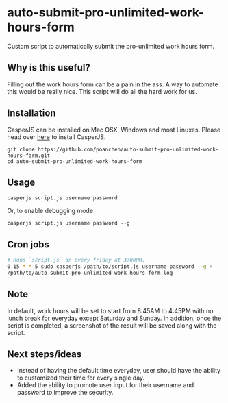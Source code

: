 # auto-submit-pro-unlimited-work-hours-form
Custom script to automatically submit the pro-unlimited work hours form.

## Why is this useful?
Filling out the work hours form can be a pain in the ass. A way to automate this would be really nice. This script will do all the hard work for us.

## Installation

CasperJS can be installed on Mac OSX, Windows and most Linuxes. Please head over [here](http://docs.casperjs.org/en/latest/installation.html) to install CasperJS.
```
git clone https://github.com/poanchen/auto-submit-pro-unlimited-work-hours-form.git
cd auto-submit-pro-unlimited-work-hours-form
```

## Usage

```
casperjs script.js username password
```

Or, to enable debugging mode

```
casperjs script.js username password --g
```

## Cron jobs

```sh
# Runs `script.js` on every friday at 3:00PM.
0 15 * * 5 sudo casperjs /path/to/script.js username password --g >
/path/to/auto-submit-pro-unlimited-work-hours-form.log
```

## Note
In default, work hours will be set to start from 8:45AM to 4:45PM with no lunch break for everyday except Saturday and Sunday. In addition, once the script is completed, a screenshot of the result will be saved along with the script.

## Next steps/ideas
* Instead of having the default time everyday, user should have the ability to customized their time for every single day.
* Added the ability to promote user input for their username and password to improve the security.
